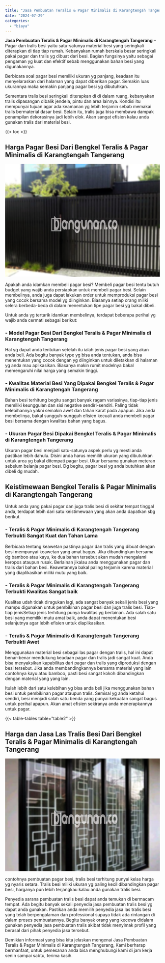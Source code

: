 ```yaml
---
title: "Jasa Pembuatan Teralis & Pagar Minimalis di Karangtengah Tangerang"
date: "2024-07-29"
categories: 
  - "biaya"
---
```


**Jasa Pembuatan Teralis & Pagar Minimalis di Karangtengah Tangerang** – Pagar dan tralis besi yaitu satu-satunya material besi yang seringkali diterapkan di tiap tiap rumah. Kebanyakan rumah berskala besar seringkali pakai pagar dan tralis yg dibuat dari besi. Bagian fungsinya yaitu sebagai pengaman yg kuat dan efektif sebab menggunakan bahan besi yang digunakannya.

Berbicara soal pagar besi memiliki ukuran yg panjang, keadaan itu menyelaraskan dari halaman yang dapat diberikan pagar. Semakin luas ukurannya maka semakin panjang pagar besi yg dibutuhkan.

Sementara tralis besi seringkali diterapkan di di dalam ruang, kebanyakan tralis dipasangan dibalik jendela, pintu dan area lainnya. Kondisi itu mempunyai tujuan agar ada keamanan yg lebih terjamin sebab memakai tralis bermaterial dasar besi. Selain itu, tralis juga bisa membawa dampak penampilan dekorasinya jadi lebih elok. Akan sangat efisien kalau anda gunakan tralis dari material besi.

{{< toc >}}

## Harga Pagar Besi Dari Bengkel Teralis & Pagar Minimalis di Karangtengah Tangerang

![Jasa Pembuatan Teralis & Pagar Minimalis di Karangtengah Tangerang](/images/pagar-minimalis-murah-33.png)

Apakah anda idamkan membeli pagar besi? Membeli pagar besi tentu butuh budget yang wajib anda persiapkan untuk membeli pagar besi. Selain membelinya, anda juga dapat lakukan order untuk memproduksi pagar besi yang cocok bersama model yg diinginkan. Biasanya setiap orang miliki selera berbeda-beda di dalam menentukan tipe pagar besi yg bakal dibeli.

Untuk anda yg tertarik idamkan membelinya, terdapat beberapa perihal yg wajib anda cermati sebagai berikut:
### \- Model Pagar Besi Dari Bengkel Teralis & Pagar Minimalis di Karangtengah Tangerang

Hal yg dapat anda tentukan setelah itu ialah jenis pagar besi yang akan anda beli. Ada begitu banyak type yg bisa anda tentukan, anda bisa menentukan yang cocok dengan yg diinginkan untuk diletakkan di halaman yg anda mau aplikasikan. Biasanya makin rumit modelnya bakal memengaruhi nilai harga yang semakin tinggi.

### \- Kwalitas Material Besi Yang Dipakai Bengkel Teralis & Pagar Minimalis di Karangtengah Tangerang

Bahan besi terhitung begitu sangat banyak ragam variasinya, tiap-tiap jenis memiliki keunggulan dan sisi negative sendiri-sendiri. Paling tidak kelebihannya yakni semakin awet dan tahan karat pada apapun. Jika anda membelinya, bakal sungguh-sungguh efisien kecuali anda membeli pagar besi bersama dengan kwalitas bahan yang bagus.

### \- Ukuran Pagar Besi Dipakai Bengkel Teralis & Pagar Minimalis di Karangtengah Tangerang

Ukuran pagar besi menjadi satu-satunya aspek perlu yg mesti anda pastikan lebih dahulu. Disini anda harus memilih ukuran yang dibutuhkan untuk area yg bakal ditempati pagar besi. Ukur bersama gunakan meteran sebelum belanja pagar besi. Dg begitu, pagar besi yg anda butuhkan akan dibeli dg mudah.

## Keistimewaan Bengkel Teralis & Pagar Minimalis di Karangtengah Tangerang

Untuk anda yang pakai pagar dan juga tralis besi di sekitar tempat tinggal anda, terdapat lebih dari satu keistimewaan yang akan anda dapatkan sbg berikut.

### \- Teralis & Pagar Minimalis di Karangtengah Tangerang Terbukti Sangat Kuat dan Tahan Lama

Berbicara tentang keawetan pastinya pagar dan tralis yang dibuat dengan besi mempunyai keawetan yang amat bagus. Jika dibandingkan bersama dg bamboo atau kayu, ke dua bahan tersebut akan mudah mengalami keropos ataupun rusak. Berlainan jikalau anda menggunakan pagar dan tralis dari bahan besi. Keawetannya bakal paling terjamin karena material yang diaplikasikan miliki mutu yang baik.

### \- Teralis & Pagar Minimalis di Karangtengah Tangerang Terbukti Kwalitas Sangat baik

Kualitas udah tidak diragukan lagi, ada sangat banyak sekali jenis besi yang mampu digunakan untuk pembikinan pagar besi dan juga tralis besi. Tiap-tiap jenisSetiap jenis terhitung punya kwalitas yg berlainan. Ada salah satu besi yang memiliki mutu amat baik, anda dapat menentukan besi selanjutnya agar lebih efisien untuk diaplikasikan.

### \- Teralis & Pagar Minimalis di Karangtengah Tangerang Terbukti Awet

Menggunakan material besi sebagai las pagar dengan tralis, hal ini dapat benar-benar mendukung keadaan pagar dan tralis jadi sangat kuat. Anda bisa menyaksikan kapabilitas dari pagar dan tralis yang diproduksi dengan besi tersebut. Jika anda membandingkannya bersama material yang lain contohnya kayu atau bamboo, pasti besi sangat kokoh dibandingkan dengan material yang yang lain.

Itulah lebih dari satu kelebihan yg bisa anda beli jika menggunakan bahan besi untuk pembikinan pagar ataupun tralis. Semisal yg anda ketahui sendiri, besi menjadi salah satu benda yang punyai kekuatan sangat bagus untuk perihal apapun. Akan amat efisien sekiranya anda menerapkannya untuk pagar.

{{< table-tables table="table2" >}}

## Harga dan Jasa Las Tralis Besi Dari Bengkel Teralis & Pagar Minimalis di Karangtengah Tangerang

![Jasa Pembuatan Teralis & Pagar Minimalis di Karangtengah Tangerang](/images/teralis-minimalis-murah-02.png)

contohnya pembuatan pagar besi, tralis besi terhitung punyai kelas harga yg nyaris setara. Tralis besi miliki ukuran yg paling kecil dibandingkan pagar besi, harganya pun lebih terjangkau kalau anda gunakan tralis besi.

Penyedia sarana pembuatan tralis besi dapat anda temukan di bermacam tempat. Ada begitu banyak sekali penyedia jasa pembuatan tralis besi yg dapat anda gunakan. Pastikan anda memilih penyedia jasa las tralis besi yang telah berpengalaman dan professional supaya tidak ada rintangan di dalam proses pembuatannya. Begitu banyak orang yang kecewa didalam gunakan penyedia jasa pembuatan tralis akibat tidak menyimak profil yang berasal dari pihak penyedia jasa tersebut.

Demikian informasi yang bisa kita jelaskan mengenai Jasa Pembuatan Teralis & Pagar Minimalis di Karangtengah Tangerang, Kami berharap bermanfaat, untuk pemesanan anda bisa menghubungi kami di jam kerja senin sampai sabtu, terima kasih.
